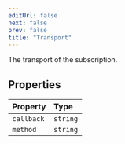 ```yaml
---
editUrl: false
next: false
prev: false
title: "Transport"
---
```


The transport of the subscription.

## Properties

| Property | Type |
| :------ | :------ |
| `callback` | `string` |
| `method` | `string` |
